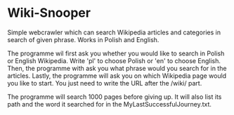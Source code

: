 # Wiki-Snooper
Simple webcrawler which can search Wikipedia articles and categories in search of given phrase. Works in Polish and English.

The programme wil first ask you whether you would like to search in Polish or English Wikipedia. Write 'pl' to choose Polish or 'en' to choose English.
Then, the programme with ask you what phrase would you search for in the articles.
Lastly, the programme will ask you on which Wikipedia page would you like to start. You just need to write the URL after the /wiki/ part.

The programme will search 1000 pages before giving up. It will also list its path and the word it searched for in the MyLastSuccessfulJourney.txt.
